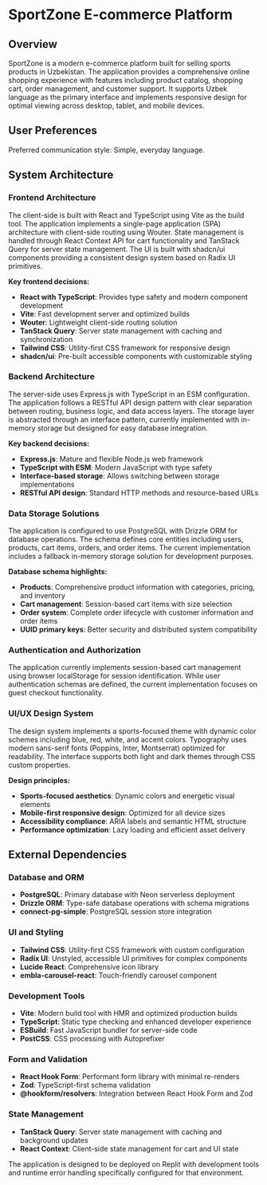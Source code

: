 # SportZone E-commerce Platform

## Overview

SportZone is a modern e-commerce platform built for selling sports products in Uzbekistan. The application provides a comprehensive online shopping experience with features including product catalog, shopping cart, order management, and customer support. It supports Uzbek language as the primary interface and implements responsive design for optimal viewing across desktop, tablet, and mobile devices.

## User Preferences

Preferred communication style: Simple, everyday language.

## System Architecture

### Frontend Architecture
The client-side is built with React and TypeScript using Vite as the build tool. The application implements a single-page application (SPA) architecture with client-side routing using Wouter. State management is handled through React Context API for cart functionality and TanStack Query for server state management. The UI is built with shadcn/ui components providing a consistent design system based on Radix UI primitives.

**Key frontend decisions:**
- **React with TypeScript**: Provides type safety and modern component development
- **Vite**: Fast development server and optimized builds
- **Wouter**: Lightweight client-side routing solution
- **TanStack Query**: Server state management with caching and synchronization
- **Tailwind CSS**: Utility-first CSS framework for responsive design
- **shadcn/ui**: Pre-built accessible components with customizable styling

### Backend Architecture
The server-side uses Express.js with TypeScript in an ESM configuration. The application follows a RESTful API design pattern with clear separation between routing, business logic, and data access layers. The storage layer is abstracted through an interface pattern, currently implemented with in-memory storage but designed for easy database integration.

**Key backend decisions:**
- **Express.js**: Mature and flexible Node.js web framework
- **TypeScript with ESM**: Modern JavaScript with type safety
- **Interface-based storage**: Allows switching between storage implementations
- **RESTful API design**: Standard HTTP methods and resource-based URLs

### Data Storage Solutions
The application is configured to use PostgreSQL with Drizzle ORM for database operations. The schema defines core entities including users, products, cart items, orders, and order items. The current implementation includes a fallback in-memory storage solution for development purposes.

**Database schema highlights:**
- **Products**: Comprehensive product information with categories, pricing, and inventory
- **Cart management**: Session-based cart items with size selection
- **Order system**: Complete order lifecycle with customer information and order items
- **UUID primary keys**: Better security and distributed system compatibility

### Authentication and Authorization
The application currently implements session-based cart management using browser localStorage for session identification. While user authentication schemas are defined, the current implementation focuses on guest checkout functionality.

### UI/UX Design System
The design system implements a sports-focused theme with dynamic color schemes including blue, red, white, and accent colors. Typography uses modern sans-serif fonts (Poppins, Inter, Montserrat) optimized for readability. The interface supports both light and dark themes through CSS custom properties.

**Design principles:**
- **Sports-focused aesthetics**: Dynamic colors and energetic visual elements
- **Mobile-first responsive design**: Optimized for all device sizes
- **Accessibility compliance**: ARIA labels and semantic HTML structure
- **Performance optimization**: Lazy loading and efficient asset delivery

## External Dependencies

### Database and ORM
- **PostgreSQL**: Primary database with Neon serverless deployment
- **Drizzle ORM**: Type-safe database operations with schema migrations
- **connect-pg-simple**: PostgreSQL session store integration

### UI and Styling
- **Tailwind CSS**: Utility-first CSS framework with custom configuration
- **Radix UI**: Unstyled, accessible UI primitives for complex components
- **Lucide React**: Comprehensive icon library
- **embla-carousel-react**: Touch-friendly carousel component

### Development Tools
- **Vite**: Modern build tool with HMR and optimized production builds
- **TypeScript**: Static type checking and enhanced developer experience
- **ESBuild**: Fast JavaScript bundler for server-side code
- **PostCSS**: CSS processing with Autoprefixer

### Form and Validation
- **React Hook Form**: Performant form library with minimal re-renders
- **Zod**: TypeScript-first schema validation
- **@hookform/resolvers**: Integration between React Hook Form and Zod

### State Management
- **TanStack Query**: Server state management with caching and background updates
- **React Context**: Client-side state management for cart and UI state

The application is designed to be deployed on Replit with development tools and runtime error handling specifically configured for that environment.